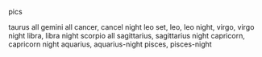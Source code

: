 pics

taurus all
gemini all
cancer, cancel night
leo set, leo, leo night,
virgo, virgo night
libra, libra night
scorpio all
sagittarius, sagittarius night
capricorn, capricorn night
aquarius, aquarius-night
pisces, pisces-night
